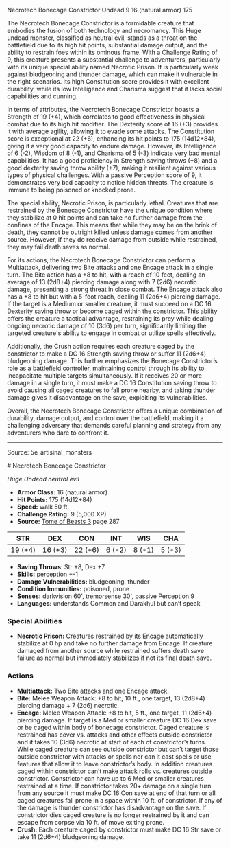 <MonsterName/>Necrotech Bonecage Constrictor</MonsterName>
<CreatureType/>Undead</CreatureType>
<CR/>9</CR>
<AC/>16 (natural armor)</AC>
<HP/>175</HP>
<summary>The Necrotech Bonecage Constrictor is a formidable creature that embodies the fusion of both technology and necromancy. This Huge undead monster, classified as neutral evil, stands as a threat on the battlefield due to its high hit points, substantial damage output, and the ability to restrain foes within its ominous frame. With a Challenge Rating of 9, this creature presents a substantial challenge to adventurers, particularly with its unique special ability named Necrotic Prison. It is particularly weak against bludgeoning and thunder damage, which can make it vulnerable in the right scenarios. Its high Constitution score provides it with excellent durability, while its low Intelligence and Charisma suggest that it lacks social capabilities and cunning. </summary>

<detail>

In terms of attributes, the Necrotech Bonecage Constrictor boasts a Strength of 19 (+4), which correlates to good effectiveness in physical combat due to its high hit modifier. The Dexterity score of 16 (+3) provides it with average agility, allowing it to evade some attacks. The Constitution score is exceptional at 22 (+6), enhancing its hit points to 175 (14d12+84), giving it a very good capacity to endure damage. However, its Intelligence of 6 (-2), Wisdom of 8 (-1), and Charisma of 5 (-3) indicate very bad mental capabilities. It has a good proficiency in Strength saving throws (+8) and a good dexterity saving throw ability (+7), making it resilient against various types of physical challenges. With a passive Perception score of 9, it demonstrates very bad capacity to notice hidden threats. The creature is immune to being poisoned or knocked prone.

The special ability, Necrotic Prison, is particularly lethal. Creatures that are restrained by the Bonecage Constrictor have the unique condition where they stabilize at 0 hit points and can take no further damage from the confines of the Encage. This means that while they may be on the brink of death, they cannot be outright killed unless damage comes from another source. However, if they do receive damage from outside while restrained, they may fail death saves as normal.

For its actions, the Necrotech Bonecage Constrictor can perform a Multiattack, delivering two Bite attacks and one Encage attack in a single turn. The Bite action has a +8 to hit, with a reach of 10 feet, dealing an average of 13 (2d8+4) piercing damage along with 7 (2d6) necrotic damage, presenting a strong threat in close combat. The Encage attack also has a +8 to hit but with a 5-foot reach, dealing 11 (2d6+4) piercing damage. If the target is a Medium or smaller creature, it must succeed on a DC 16 Dexterity saving throw or become caged within the constrictor. This ability offers the creature a tactical advantage, restraining its prey while dealing ongoing necrotic damage of 10 (3d6) per turn, significantly limiting the targeted creature's ability to engage in combat or utilize spells effectively.

Additionally, the Crush action requires each creature caged by the constrictor to make a DC 16 Strength saving throw or suffer 11 (2d6+4) bludgeoning damage. This further emphasizes the Bonecage Constrictor’s role as a battlefield controller, maintaining control through its ability to incapacitate multiple targets simultaneously. If it receives 20 or more damage in a single turn, it must make a DC 16 Constitution saving throw to avoid causing all caged creatures to fall prone nearby, and taking thunder damage gives it disadvantage on the save, exploiting its vulnerabilities. 

Overall, the Necrotech Bonecage Constrictor offers a unique combination of durability, damage output, and control over the battlefield, making it a challenging adversary that demands careful planning and strategy from any adventurers who dare to confront it.</detail>



---

Source: 5e_artisinal_monsters

<statblock>
# Necrotech Bonecage Constrictor

*Huge* *Undead* *neutral evil*

- **Armor Class:** 16 (natural armor)
- **Hit Points:** 175 (14d12+84)
- **Speed:** walk 50 ft.
- **Challenge Rating:** 9 (5,000 XP)
- **Source:** [Tome of Beasts 3](https://koboldpress.com/kpstore/product/tome-of-beasts-3-for-5th-edition/) page 287

| STR | DEX | CON | INT | WIS | CHA |
| --- | --- | --- | --- | --- | --- |
| 19 (+4) | 16 (+3) | 22 (+6) | 6 (-2) | 8 (-1) | 5 (-3) |

- **Saving Throws**: Str +8, Dex +7
- **Skills:** perception +-1
- **Damage Vulnerabilities:** bludgeoning, thunder
- **Condition Immunities:** poisoned, prone
- **Senses:** darkvision 60', tremorsense 30', passive Perception 9
- **Languages:** understands Common and Darakhul but can’t speak

### Special Abilities

- **Necrotic Prison:** Creatures restrained by its Encage automatically stabilize at 0 hp and take no further damage from Encage. If creature damaged from another source while restrained suffers death save failure as normal but immediately stabilizes if not its final death save.

### Actions

- **Multiattack:** Two Bite attacks and one Encage attack.
- **Bite:** Melee Weapon Attack: +8 to hit, 10 ft., one target, 13 (2d8+4) piercing damage + 7 (2d6) necrotic.
- **Encage:** Melee Weapon Attack: +8 to hit, 5 ft., one target, 11 (2d6+4) piercing damage. If target is a Med or smaller creature DC 16 Dex save or be caged within body of bonecage constrictor. Caged creature is restrained has cover vs. attacks and other effects outside constrictor and it takes 10 (3d6) necrotic at start of each of constrictor’s turns. While caged creature can see outside constrictor but can’t target those outside constrictor with attacks or spells nor can it cast spells or use features that allow it to leave constrictor’s body. In addition creatures caged within constrictor can’t make attack rolls vs. creatures outside constrictor. Constrictor can have up to 6 Med or smaller creatures restrained at a time. If constrictor takes 20+ damage on a single turn from any source it must make DC 16 Con save at end of that turn or all caged creatures fall prone in a space within 10 ft. of constrictor. If any of the damage is thunder constrictor has disadvantage on the save. If constrictor dies caged creature is no longer restrained by it and can escape from corpse via 10 ft. of move exiting prone.
- **Crush:** Each creature caged by constrictor must make DC 16 Str save or take 11 (2d6+4) bludgeoning damage.


</statblock>


